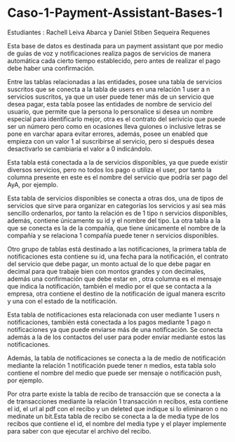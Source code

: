 # Caso-1-Payment-Assistant-Bases-1
Estudiantes : Rachell Leiva Abarca y Daniel Stiben Sequeira Requenes


Esta base de datos es destinada para un payment assistant que por medio de guías de voz y notificaciones realiza pagos de servicios de manera automática cada cierto tiempo establecido, pero antes de realizar el pago debe haber una confirmación.


Entre las tablas relacionadas a las entidades, posee una tabla de servicios suscritos que se conecta a la tabla de users en una relación 1 user a n servicios suscritos, ya que un user puede tener más de un servicio que desea pagar, esta tabla posee las entidades de nombre de servicio del usuario, que permite que la persona lo personalice si desea un nombre especial para identificarlo mejor, otra es el contrato del serivicio que puede ser un número pero como en ocasiones lleva guiones o inclusive letras se pone en varchar apara evitar errores, además, posee un enabled que empieza con un valor 1 al suscribirse al servicio, pero si después desea desactivarlo se cambiaría el valor a 0 indicándolo. 


Esta tabla está conectada a la de servicios disponibles, ya que puede existir diversos servicios, pero no todos los pago o utiliza el user, por tanto la columna presente en este es el nombre del servicio que podría ser pago del AyA, por ejemplo.


Esta tabla de servicios disponibles se conecta a otras dos, una de tipos de servicios que sirve para organizar en categorías los servicios y así sea más sencillo ordenarlos, por tanto la relación es de 1 tipo n servicios disponibles, además, contiene únicamente su id y el nombre del tipo. La otra tabla a la que se conecta es la de la compañía, que tiene únicamente el nombre de la compañía y se relaciona 1 compañía puede tener n servicios disponibles.


Otro grupo de tablas está destinado a las notificaciones, la primera tabla de notificaciones   esta contiene su id, una fecha para la notificación, el contrato del servicio que debe pagar, un monto actual de lo que debe pagar en decimal para que trabaje bien con montos grandes y con decimales, además una confirmación que debe estar en , otra columna es el mensaje que indica la notificación, también el medio por el que se contacta a la empresa, otra contiene el destino de la notificación de igual manera escrito y una con el estado de la notificación.

Esta tabla de notificaciones esta relacionada con user mediante 1 users n notificaciones, también está conectada a los pagos mediante 1 pago n notificaciones ya que puede enviarse más de una notificación. Se conecta además a la de los contactos del user para poder enviar mediante estos las notificaciones.


Además, la tabla de notificaciones se conecta a la de medio de notificación mediante la relación 1 notificación puede tener n medios, esta tabla solo contiene el nombre del medio que puede ser mensaje o notificación push, por ejemplo. 


Por otra parte existe la tabla de recibo de transacción que se conecta a la de transacciones mediante la relación 1 transacción n recibos, esta contiene el id, el url al pdf con el recibo y un deleted que indique si lo eliminaron o no medinate un bit.Esta tabla de recibo se conecta a la de media type de los recibos que contiene el id, el nombre del media type y el player implemente para saber con que ejecutar el archivo del recibo. 

